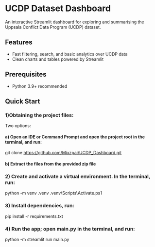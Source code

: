 # UCDP Dataset Dashboard

An interactive Streamlit dashboard for exploring and summarising the Uppsala Conflict Data Program (UCDP) dataset.

## Features
- Fast filtering, search, and basic analytics over UCDP data
- Clean charts and tables powered by Streamlit

## Prerequisites
- Python 3.9+ recommended

## Quick Start

### 1)Obtaining the project files:
Two options:

#### a) Open an IDE or Command Prompt and open the project root in the terminal, and run:
git clone https://github.com/Mixzpai/UCDP_Dashboard.git

#### b) Extract the files from the provided zip file

### 2) Create and activate a virtual environment. In the terminal, run: 

python -m venv .venv
.venv\Scripts\Activate.ps1



### 3) Install dependencies, run:
pip install -r requirements.txt


### 4) Run the app; open main.py in the terminal, and run:

python -m streamlit run main.py




